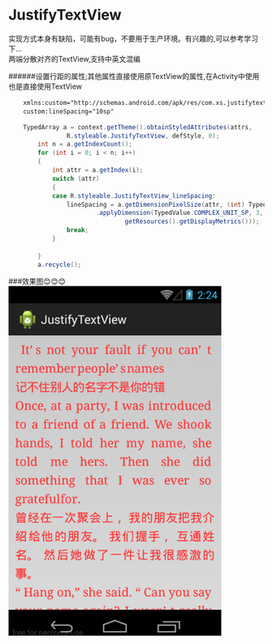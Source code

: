 JustifyTextView
===============
  实现方式本身有缺陷，可能有bug，不要用于生产环境。有兴趣的,可以参考学习下...<br/>
  两端分散对齐的TextView,支持中英文混编

######设置行距的属性;其他属性直接使用原TextView的属性,在Activity中使用也是直接使用TextView
```xml
    xmlns:custom="http://schemas.android.com/apk/res/com.xs.justifytextview"
    custom:lineSpacing="10sp"
```
```java
    TypedArray a = context.getTheme().obtainStyledAttributes(attrs,
				R.styleable.JustifyTextView, defStyle, 0);
		int n = a.getIndexCount();
		for (int i = 0; i < n; i++)
		{
			int attr = a.getIndex(i);
			switch (attr)
			{
			case R.styleable.JustifyTextView_lineSpacing:
				lineSpacing = a.getDimensionPixelSize(attr, (int) TypedValue
						.applyDimension(TypedValue.COMPLEX_UNIT_SP, 3,
								getResources().getDisplayMetrics()));
				break;
			}

		}
		a.recycle();
```
###效果图:blush::blush::blush:
![运行效果](/images/justifytextView.png)  
